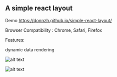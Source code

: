 
## A simple react layout


Demo https://donnzh.github.io/simple-react-layout/


Browser Compatibility : Chrome, Safari, Firefox

Features: 

dynamic data rendering

![alt text](https://user-images.githubusercontent.com/18027513/40118100-4cdf2fdc-595c-11e8-953c-f6309e83e643.png)

![alt text](https://user-images.githubusercontent.com/18027513/40117971-e0edad44-595b-11e8-91a1-57fbe3b87ff4.png)

